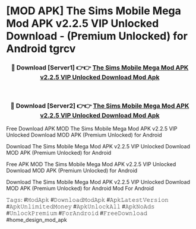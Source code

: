 # [MOD APK] The Sims Mobile Mega Mod APK v2.2.5 VIP Unlocked Download - (Premium Unlocked) for Android tgrcv



<div align="center">
<h3>🔴 Download [Server1] 👉👉 <a href="https://momento.my/?title=The_Sims_Mobile_Mega_Mod_APK_v2.2.5_VIP_Unlocked_Download">The Sims Mobile Mega Mod APK v2.2.5 VIP Unlocked Download Mod Apk</a></h3><br>

<h3>🔴 Download [Server2] 👉👉 <a href="https://momento.my/?title=The_Sims_Mobile_Mega_Mod_APK_v2.2.5_VIP_Unlocked_Download">The Sims Mobile Mega Mod APK v2.2.5 VIP Unlocked Download Mod Apk</a></h3>
</div>



Free Download APK MOD The Sims Mobile Mega Mod APK v2.2.5 VIP Unlocked Download MOD APK (Premium Unlocked) for Android

Download The Sims Mobile Mega Mod APK v2.2.5 VIP Unlocked Download MOD APK (Premium Unlocked) for Android

Free APK MOD The Sims Mobile Mega Mod APK v2.2.5 VIP Unlocked Download MOD APK (Premium Unlocked) for Android

Download The Sims Mobile Mega Mod APK v2.2.5 VIP Unlocked Download MOD APK (Premium Unlocked) for Android Mod For Android

𝚃𝚊𝚐𝚜: #𝙼𝚘𝚍𝙰𝚙𝚔 #𝙳𝚘𝚠𝚗𝚕𝚘𝚊𝚍𝙼𝚘𝚍𝙰𝚙𝚔 #𝙰𝚙𝚔𝙻𝚊𝚝𝚎𝚜𝚝𝚅𝚎𝚛𝚜𝚒𝚘𝚗 #𝙰𝚙𝚔𝚄𝚗𝚕𝚒𝚖𝚒𝚝𝚎𝚍𝙼𝚘𝚗𝚎𝚢 #𝙰𝚙𝚔𝚄𝚗𝚕𝚘𝚌𝚔𝙰𝚕𝚕 #𝙰𝚙𝚔𝙽𝚘𝙰𝚍𝚜 #𝚄𝚗𝚕𝚘𝚌𝚔𝙿𝚛𝚎𝚖𝚒𝚞𝚖 #𝙵𝚘𝚛𝙰𝚗𝚍𝚛𝚘𝚒𝚍 #𝙵𝚛𝚎𝚎𝙳𝚘𝚠𝚗𝚕𝚘𝚊𝚍 #home_design_mod_apk
